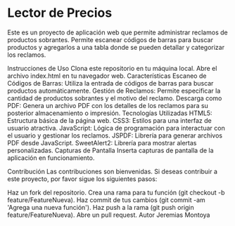 <h1>Lector de Precios</h1>
Este es un proyecto de aplicación web que permite administrar reclamos de productos sobrantes. Permite escanear códigos de barras para buscar productos y agregarlos a una tabla donde se pueden detallar y categorizar los reclamos.

Instrucciones de Uso
Clona este repositorio en tu máquina local.
Abre el archivo index.html en tu navegador web.
Características
Escaneo de Códigos de Barras: Utiliza la entrada de códigos de barras para buscar productos automáticamente.
Gestión de Reclamos: Permite especificar la cantidad de productos sobrantes y el motivo del reclamo.
Descarga como PDF: Genera un archivo PDF con los detalles de los reclamos para su posterior almacenamiento o impresión.
Tecnologías Utilizadas
HTML5: Estructura básica de la página web.
CSS3: Estilos para una interfaz de usuario atractiva.
JavaScript: Lógica de programación para interactuar con el usuario y gestionar los reclamos.
JSPDF: Librería para generar archivos PDF desde JavaScript.
SweetAlert2: Librería para mostrar alertas personalizadas.
Capturas de Pantalla
Inserta capturas de pantalla de la aplicación en funcionamiento.

Contribución
Las contribuciones son bienvenidas. Si deseas contribuir a este proyecto, por favor sigue los siguientes pasos:

Haz un fork del repositorio.
Crea una rama para tu función (git checkout -b feature/FeatureNueva).
Haz commit de tus cambios (git commit -am 'Agrega una nueva función').
Haz push a la rama (git push origin feature/FeatureNueva).
Abre un pull request.
Autor
Jeremias Montoya
